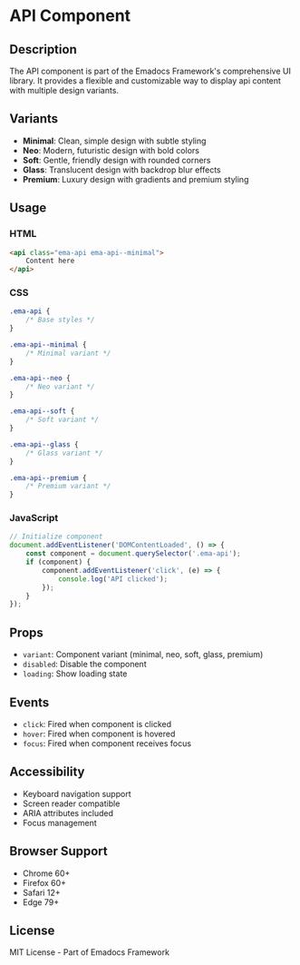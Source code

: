 # API Component

## Description
The API component is part of the Emadocs Framework's comprehensive UI library. It provides a flexible and customizable way to display api content with multiple design variants.

## Variants
- **Minimal**: Clean, simple design with subtle styling
- **Neo**: Modern, futuristic design with bold colors
- **Soft**: Gentle, friendly design with rounded corners
- **Glass**: Translucent design with backdrop blur effects
- **Premium**: Luxury design with gradients and premium styling

## Usage

### HTML
```html
<api class="ema-api ema-api--minimal">
    Content here
</api>
```

### CSS
```css
.ema-api {
    /* Base styles */
}

.ema-api--minimal {
    /* Minimal variant */
}

.ema-api--neo {
    /* Neo variant */
}

.ema-api--soft {
    /* Soft variant */
}

.ema-api--glass {
    /* Glass variant */
}

.ema-api--premium {
    /* Premium variant */
}
```

### JavaScript
```javascript
// Initialize component
document.addEventListener('DOMContentLoaded', () => {
    const component = document.querySelector('.ema-api');
    if (component) {
        component.addEventListener('click', (e) => {
            console.log('API clicked');
        });
    }
});
```

## Props
- `variant`: Component variant (minimal, neo, soft, glass, premium)
- `disabled`: Disable the component
- `loading`: Show loading state

## Events
- `click`: Fired when component is clicked
- `hover`: Fired when component is hovered
- `focus`: Fired when component receives focus

## Accessibility
- Keyboard navigation support
- Screen reader compatible
- ARIA attributes included
- Focus management

## Browser Support
- Chrome 60+
- Firefox 60+
- Safari 12+
- Edge 79+

## License
MIT License - Part of Emadocs Framework
